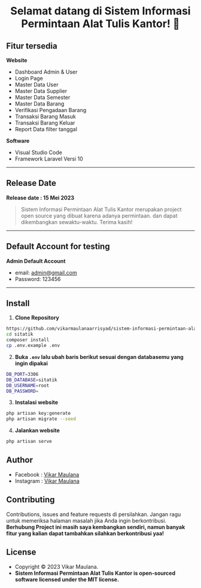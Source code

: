 <h1 align="center">Selamat datang di Sistem Informasi Permintaan Alat Tulis Kantor! 👋</h1>

## Fitur tersedia

**Website** 
- Dashboard Admin & User
- Login Page 
- Master Data User
- Master Data Supplier
- Master Data Semester
- Master Data Barang
- Verifikasi Pengadaan Barang
- Transaksi Barang Masuk
- Transaksi Barang Keluar
- Report Data filter tanggal

**Software**

-   Visual Studio Code
-   Framework Laravel Versi 10

---

## Release Date

**Release date : 15 Mei 2023**

> Sistem Informasi Permintaan Alat Tulis Kantor merupakan project open source yang dibuat karena adanya permintaan. dan dapat dikembangkan sewaktu-waktu. Terima kasih!

---

## Default Account for testing

**Admin Default Account**

-   email: admin@gmail.com
-   Password: 123456

---

## Install

1. **Clone Repository**

```bash
https://github.com/vikarmaulanaarrisyad/sistem-informasi-permintaan-alat-tulis-kantor.git sitatik
cd sitatik
composer install
cp .env.example .env
```

2. **Buka `.env` lalu ubah baris berikut sesuai dengan databasemu yang ingin dipakai**

```bash
DB_PORT=3306
DB_DATABASE=sitatik 
DB_USERNAME=root
DB_PASSWORD=
```

3. **Instalasi website**

```bash
php artisan key:generate
php artisan migrate --seed
```

4. **Jalankan website**

```bash
php artisan serve
```

## Author

-   Facebook : <a href="https://web.facebook.com/viikar.arrisyad.7/"> Vikar Maulana</a>
-   Instagram : <a href="https://www.instagram.com/vikar_maulana_/"> Vikar Maulana</a>

## Contributing

Contributions, issues and feature requests di persilahkan.
Jangan ragu untuk memeriksa halaman masalah jika Anda ingin berkontribusi. **Berhubung Project ini masih saya kembangkan sendiri, namun banyak fitur yang kalian dapat tambahkan silahkan berkontribusi yaa!**

## License

-   Copyright © 2023 Vikar Maulana.
-   **Sistem Informasi Permintaan Alat Tulis Kantor is open-sourced software licensed under the MIT license.**
